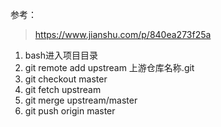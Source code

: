 
参考：
> https://www.jianshu.com/p/840ea273f25a

1. bash进入项目目录
2. git remote add upstream 上游仓库名称.git
3. git checkout master
4. git fetch upstream
5. git merge upstream/master
6. git push origin master
